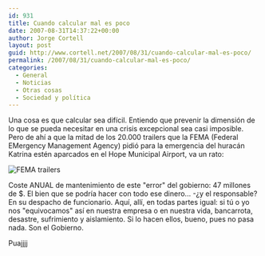 ```yaml
---
id: 931
title: Cuando calcular mal es poco
date: 2007-08-31T14:37:22+00:00
author: Jorge Cortell
layout: post
guid: http://www.cortell.net/2007/08/31/cuando-calcular-mal-es-poco/
permalink: /2007/08/31/cuando-calcular-mal-es-poco/
categories:
  - General
  - Noticias
  - Otras cosas
  - Sociedad y polí­tica
---
```

Una cosa es que calcular sea difí­cil. Entiendo que prevenir la dimensión de lo que se pueda necesitar en una crisis excepcional sea casi imposible. Pero de ahí­ a que la mitad de los 20.000 trailers que la FEMA (Federal EMergency Management Agency) pidió para la emergencia del huracán Katrina estén aparcados en el Hope Municipal Airport, va un rato:

![FEMA trailers](http://www.cbsnews.com/images/2006/10/01/imageb05e07ce-2a2f-4e72-98f5-1a74f89f7365.jpg "FEMA trailers")

Coste ANUAL de mantenimiento de este "error" del gobierno: 47 millones de $. El bien que se podrí­a hacer con todo ese dinero... -¿y el responsable? En su despacho de funcionario. Aquí­, allí­, en todas partes igual: si tú o yo nos "equivocamos" así­ en nuestra empresa o en nuestra vida, bancarrota, desastre, sufrimiento y aislamiento. Si lo hacen ellos, bueno, pues no pasa nada. Son el Gobierno.

Puajjjj